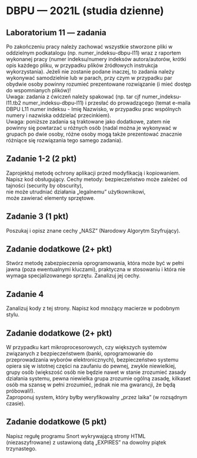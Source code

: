 # DBPU — 2021L (studia dzienne)

## Laboratorium 11 — zadania

Po zakończeniu pracy należy zachować wszystkie stworzone pliki w oddzielnym podkatalogu (np. numer_indeksu-dbpu-l11) wraz z raportem wykonanej pracy (numer indeksu/numery indeksów autora/autorów, krótki opis każdego pliku, w przypadku plików źródłowych instrukcja wykorzystania). Jeżeli nie zostanie podane inaczej, to zadania należy wykonywać samodzielnie lub w parach, przy czym w przypadku par obydwie osoby powinny rozumieć prezentowane rozwiązanie (i mieć dostęp do wspomnianych plików)!  
Uwaga: zadania z ćwiczeń należy spakować (np. tar cjf numer_indeksu-l11.tb2 numer_indeksu-dbpu-l11) i przesłać do prowadzącego (temat e-maila DBPU L11 numer indeksu - Imię Nazwisko, w przypadku prac wspólnych numery i nazwiska oddzielać przecinkiem).  
Uwaga: poniższe zadania są traktowane jako dodatkowe, zatem nie powinny się powtarzać u różnych osób (nadal można je wykonywać w grupach po dwie osoby, różne osoby mogą także prezentować znacznie różniące się rozwiązania tego samego zadania).

## Zadanie 1-2 (2 pkt)

Zaprojektuj metodę ochrony aplikacji przed modyfikacją i kopiowaniem. Napisz kod obsługujący. Cechy metody:
bezpieczeństwo może zależeć od tajności (security by obscurity),  
nie może utrudniać działania „legalnemu” użytkownikowi,  
może zawierać elementy sprzętowe.

## Zadanie 3 (1 pkt)

Poszukaj i opisz znane cechy „NASZ” (Narodowy Algorytm Szyfrujący).

## Zadanie dodatkowe (2+ pkt)

Stwórz metodę zabezpieczenia oprogramowania, która może być w pełni jawna (poza ewentualnymi kluczami), praktyczna w stosowaniu i która nie wymaga specjalizowanego sprzętu. Zanalizuj jej cechy.

## Zadanie 4

Zanalizuj kody z tej strony. Napisz kod mnożący macierze w podobnym stylu.

## Zadanie dodatkowe (2+ pkt)

W przypadku kart mikroprocesorowych, czy większych systemów związanych z bezpieczeństwem (banki, oprogramowanie do przeprowadzania wyborów elektronicznych), bezpieczeństwo systemu opiera się w istotnej części na zaufaniu do pewnej, zwykle niewielkiej, grupy osób (większość osób nie będzie nawet w stanie zrozumieć zasady działania systemu, pewna niewielka grupa zrozumie ogólną zasadę, kilkaset osób ma szansę w pełni zrozumieć, jednak nie ma gwarancji, że będą próbowali!).  
Zaproponuj system, który byłby weryfikowalny „przez laika” (w rozsądnym czasie).

## Zadanie dodatkowe (5 pkt)

Napisz regułę programu Snort wykrywającą strony HTML (niezaszyfrowane) z ustawioną datą „EXPIRES” na dowolny piątek trzynastego.
